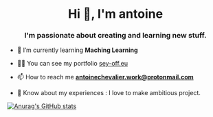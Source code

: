 <h1 align="center">Hi 👋, I'm antoine</h1>
<h3 align="center">I'm passionate about creating and learning new stuff.</h3>

- 🌱  I’m currently learning **Maching Learning**

- 👨‍💻  You can see my portfolio [sey-off.eu](http://sey-off.eu/)

- 📫  How to reach me **antoinechevalier.work@protonmail.com**

- 📄  Know about my experiences : I love to make ambitious project. 

[![Anurag's GitHub stats](https://github-readme-stats.vercel.app/api?username=SeyBoo)](https://github.com/anuraghazra/github-readme-stats)
